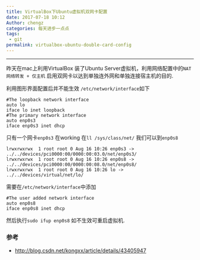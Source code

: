 ```yaml
---
title: VirtualBox下Ubuntu虚拟机双网卡配置
date: 2017-07-18 10:12
Author: chengz
categories: 每天进步一点点
tags:
 - git
permalink: virtualbox-ubuntu-double-card-config
---
```


---

昨天在mac上利用VirtualBox 装了Ubuntu Server虚拟机，利用网络配置中的`NAT网络转发 + 仅主机` 启用双网卡以达到单独连外网和单独连接宿主机的目的. 

利用图形界面配置后并不能生效
`/etc/network/interface`如下

```
#The loopback network interface
auto lo
iface lo inet loopback
#The primary network interface
auto enp0s3
iface enp0s3 inet dhcp
```

只有一个网卡`enp0s3` 在working 
在`ll /sys/class/net/` 我们可以到`enp0s8`

```
lrwxrwxrwx  1 root root 0 Aug 16 10:26 enp0s3 -> ../../devices/pci0000:00/0000:00:03.0/net/enp0s3/
lrwxrwxrwx  1 root root 0 Aug 16 10:26 enp0s8 -> ../../devices/pci0000:00/0000:00:08.0/net/enp0s8/
lrwxrwxrwx  1 root root 0 Aug 16 10:26 lo -> ../../devices/virtual/net/lo/
```

需要在`/etc/network/interface`中添加
```
#The user added network interface
auto enp0s8
iface enp0s8 inet dhcp
```
然后执行`sudo ifup enp0s8` 如不生效可重启虚拟机.

### 参考
- <http://blog.csdn.net/kongxx/article/details/43405947>


